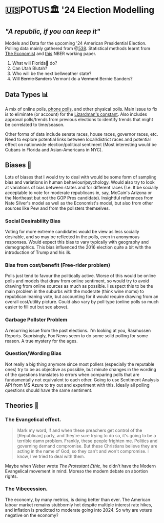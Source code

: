 # 🇺🇸POTUS🏛️ '24 Election Modelling 

## *"A republic, if you can keep it"*

Models and Data for the upcoming '24 American Presidential Election. Polling data mainly gathered from @[538](https://abcnews.go.com/538). Statistical methods learnt from [The Economist](https://www.economist.com/the-economist-explains/2022/09/09/how-does-the-economists-midterms-election-model-work) and [this](https://www.nber.org/system/files/working_papers/w12053/w12053.pdf) NBER working paper.

1. What will Florida🤪 do?
2. Can Utah Blutah?
3. Who will be the next bellweather state?
4. Will ~~Bernie Sanders~~ Vermont do a ~~Vermont~~ Bernie Sanders?

## Data Types 📊
A mix of online polls, [phone polls](https://www.pewresearch.org/short-reads/2019/02/27/what-our-transition-to-online-polling-means-for-decades-of-phone-survey-trends/), and other physical polls. Main issue to fix is to eliminate (or account) for the [Lizardman's constant](https://slatestarcodex.com/2013/04/12/noisy-poll-results-and-reptilian-muslim-climatologists-from-mars/). Also includes approval polls/trends from previous elections to identify trends that might be correlated to time/season.

Other forms of data include senate races, house races, governor races, etc. Need to explore potential links between local/district races and potential effect on nationwide election/political sentiment (Most interesting would be Cubans in Florida and Asian-Americans in NYC).

## Biases 👀
Lots of biases that I would try to deal with would be some form of sampling bias and variations in human behaviour/psychology. Would also try to look at variations of bias between states and for different races (I.e. It be socially acceptable to vote for moderate republicans in, say, McCain's Arizona or the Northeast but not the GOP Pres candidate). Insightful references from Nate Silver's model as well as the Economist's model, but also from other sources like Pew and from the pollsters themselves.

### Social Desirability Bias
Voting for more extreme candidates would be view as less socially desirable, and so may be reflected in the polls, even in anonymous responses. Would expect this bias to vary typically with geography and demographics. This bias influenced the 2016 election quite a bit with the introduction of Trump and his ilk.

### Bias from cost/benefit (Free-rider problem)
Polls just tend to favour the politically active. Worse of this would be online polls and models that draw from online sentiment, so would try to avoid drawing from online sources as much as possible. I suspect this to be the main problem in the suburbs with the moderate (think wine moms) to republican leaning vote, but accounting for it would require drawing from an overall cost/utility picture. Could also vary by poll type (online polls so much easier to fill out but see above).

### Garbage Pollster Problem
A recurring issue from the past elections. I'm looking at you, Rasmussen Reports. Suprisingly, Fox News seem to do some solid polling for some reason. A true mystery for the ages.

### Question/Wording Bias
Not really a big thing anymore since most pollers (especially the reputable ones) try to be as objective as possible, but minute changes in the wording of the questions translates to errors when comparing polls that are fundamentally not equivalent to each other. Going to use Sentiment Analysis API from MS Azure to try out and experiment with this. Ideally all polling questions should have the same sentiment.

## Theories 💭

### The Evangelical effect.

> Mark my word, if and when these preachers get control of the [Republican] party, and they're sure trying to do so, it's going to be a terrible damn problem. Frankly, these people frighten me. Politics and governing demand compromise. But these Christians believe they are acting in the name of God, so they can't and won't compromise. I know, I've tried to deal with them.

Maybe when Weber wrote *The Protestant Ethic*, he didn't have the Modern Evangelical movement in mind. Moreso the modern debate on abortion rights. 

### The Vibecession.

The economy, by many metrics, is doing better than ever. The American labour market remains stubbornly hot despite multiple interest rate hikes, and inflation is predicted to moderate going into 2024. So why are voters negative on the economy? 

